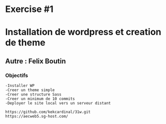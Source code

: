 # Exercise #1
# Installation de wordpress et creation de theme 
## Autre : Felix Boutin
### Objectifs
    -Installer WP
    -Creer un theme simple
    -Creer une structure Sass
    -Creer un minimum de 10 commits
    -Deployer le site local vers un serveur distant

    https://github.com/kekcardinal/31w.git
    https://aecweb5.sg-host.com/